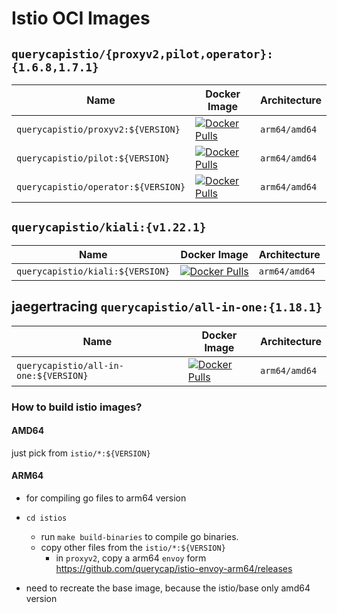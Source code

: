 # Istio OCI Images 


## `querycapistio/{proxyv2,pilot,operator}:{1.6.8,1.7.1}`

| Name | Docker Image | Architecture | 
|------|--------------|--------------|
| `querycapistio/proxyv2:${VERSION}` | [![Docker Pulls](https://img.shields.io/docker/pulls/querycapistio/proxyv2)](https://hub.docker.com/r/querycapistio/proxyv2) | `arm64/amd64` | 
| `querycapistio/pilot:${VERSION}` | [![Docker Pulls](https://img.shields.io/docker/pulls/querycapistio/pilot)](https://hub.docker.com/r/querycapistio/pilot) | `arm64/amd64` |
| `querycapistio/operator:${VERSION}` | [![Docker Pulls](https://img.shields.io/docker/pulls/querycapistio/operator)](https://hub.docker.com/r/querycapistio/operator) | `arm64/amd64` |


## `querycapistio/kiali:{v1.22.1}`

| Name | Docker Image | Architecture | 
|------|--------------|--------------|
| `querycapistio/kiali:${VERSION}` | [![Docker Pulls](https://img.shields.io/docker/pulls/querycapistio/kiali)](https://hub.docker.com/r/querycapistio/kiali) | `arm64/amd64` | 


## jaegertracing `querycapistio/all-in-one:{1.18.1}`

| Name | Docker Image | Architecture | 
|------|--------------|--------------|
| `querycapistio/all-in-one:${VERSION}` | [![Docker Pulls](https://img.shields.io/docker/pulls/querycapistio/all-in-one)](https://hub.docker.com/r/querycapistio/all-in-one) | `arm64/amd64` | 


### How to build istio images?

#### AMD64 

just pick from `istio/*:${VERSION}`

#### ARM64

 * for compiling go files to arm64 version
 
 * `cd istios`
    * run `make build-binaries` to compile go binaries.
    * copy other files from the `istio/*:${VERSION}`
        * in `proxyv2`, copy a arm64 `envoy` form <https://github.com/querycap/istio-envoy-arm64/releases>
 
 * need to recreate the base image, because the istio/base only amd64 version
